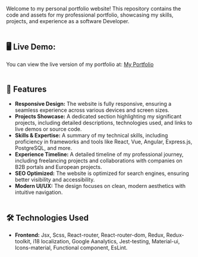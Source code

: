Welcome to my personal portfolio website! This repository contains the code and assets for my professional portfolio, showcasing my skills, projects, and experience as a software Developer.<br><br>

## 🖥️ Live Demo:<br>
You can view the live version of my portfolio at:  [My Portfolio](https://ranjeet2311.github.io/upgraded/) <br><br>
## 🚀 Features

- **Responsive Design:** The website is fully responsive, ensuring a seamless experience across various devices and screen sizes.<br>
- **Projects Showcase:** A dedicated section highlighting my significant projects, including detailed descriptions, technologies used, and links to live demos or source code.<br>
- **Skills & Expertise:** A summary of my technical skills, including proficiency in frameworks and tools like React, Vue, Angular, Express.js, PostgreSQL, and more.<br>
- **Experience Timeline:** A detailed timeline of my professional journey, including freelancing projects and collaborations with companies on B2B portals and European projects.<br>
- **SEO Optimized:** The website is optimized for search engines, ensuring better visibility and accessibility.<br>
- **Modern UI/UX:** The design focuses on clean, modern aesthetics with intuitive navigation.<br><br />

## 🛠️ Technologies Used 

- **Frontend:** Jsx, Scss, React-router, React-router-dom, Redux, Redux-toolkit, i18 localization, Google Aanalytics, Jest-testing, Material-ui, Icons-material, Functional component, EsLint.<br>







